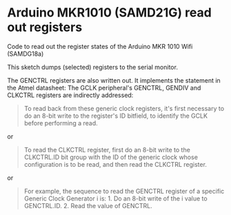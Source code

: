 # Arduino MKR1010 (SAMD21G) read out registers
 Code to read out the register states of the Arduino MKR 1010 Wifi (SAMDG18a)

This sketch dumps (selected) registers to the serial monitor.

The GENCTRL registers are also written out.
It implements the statement in the Atmel datasheet: 
The GCLK peripheral's GENCTRL, GENDIV and CLKCTRL registers are indirectly addressed:

>To read back from these generic clock registers, it's first necessary to do an 8-bit write to the register's ID bitfield, to identify the GCLK before performing a read.

or 


>To read the CLKCTRL register, first do an 8-bit write to the CLKCTRL.ID bit group with the ID of the generic clock whose configuration is to be read, and then read the CLKCTRL register.

or
	
>For example, the sequence to read the GENCTRL register of a specific Generic Clock Generator i is: 1. Do an 8-bit write of the i value to GENCTRL.ID. 2. Read the value of GENCTRL.
